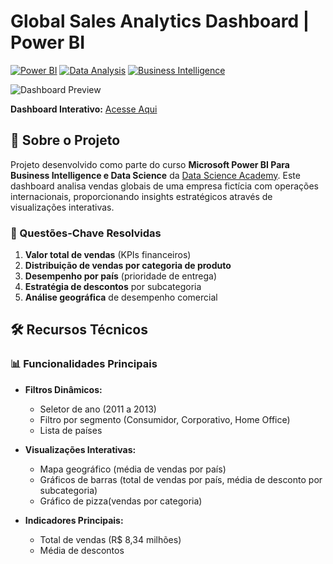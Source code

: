 #  Global Sales Analytics Dashboard | Power BI

[![Power BI](https://img.shields.io/badge/Power_BI-F2C811?style=for-the-badge&logo=powerbi&logoColor=black)](https://powerbi.microsoft.com/)
[![Data Analysis](https://img.shields.io/badge/Data_Analysis-0083B0?style=for-the-badge)](https://en.wikipedia.org/wiki/Data_analysis)
[![Business Intelligence](https://img.shields.io/badge/Business_Intelligence-FF6F61?style=for-the-badge)](https://en.wikipedia.org/wiki/Business_intelligence)

![Dashboard Preview](dash/vendasglobais.png)

**Dashboard Interativo:** [Acesse Aqui](https://app.powerbi.com/view?r=eyJrIjoiYTE3NjMyMDEtNGZjNi00OWNhLWJjNmItN2ZhNDYwMjc0YmVjIiwidCI6IjE5ZDk1YzVmLTkwOGMtNDdkYS05NTllLTdhMTk3ZjUyOGZmOSJ9)

## 📌 Sobre o Projeto
Projeto desenvolvido como parte do curso **Microsoft Power BI Para Business Intelligence e Data Science** da [Data Science Academy](https://www.datascienceacademy.com.br). Este dashboard analisa vendas globais de uma empresa fictícia com operações internacionais, proporcionando insights estratégicos através de visualizações interativas.

### 🔑 Questões-Chave Resolvidas
1. **Valor total de vendas** (KPIs financeiros)
2. **Distribuição de vendas por categoria de produto**
3. **Desempenho por país** (prioridade de entrega)
4. **Estratégia de descontos** por subcategoria
5. **Análise geográfica** de desempenho comercial

## 🛠️ Recursos Técnicos

### 📊 Funcionalidades Principais

- **Filtros Dinâmicos:**
  - Seletor de ano (2011 a 2013)
  - Filtro por segmento (Consumidor, Corporativo, Home Office)
  - Lista de países

- **Visualizações Interativas:**
  - Mapa geográfico (média de vendas por país)
  - Gráficos de barras (total de vendas por país, média de desconto por subcategoria)
  - Gráfico de pizza(vendas por categoria)

- **Indicadores Principais:**
  - Total de vendas (R\$ 8,34 milhões)
  - Média de descontos

